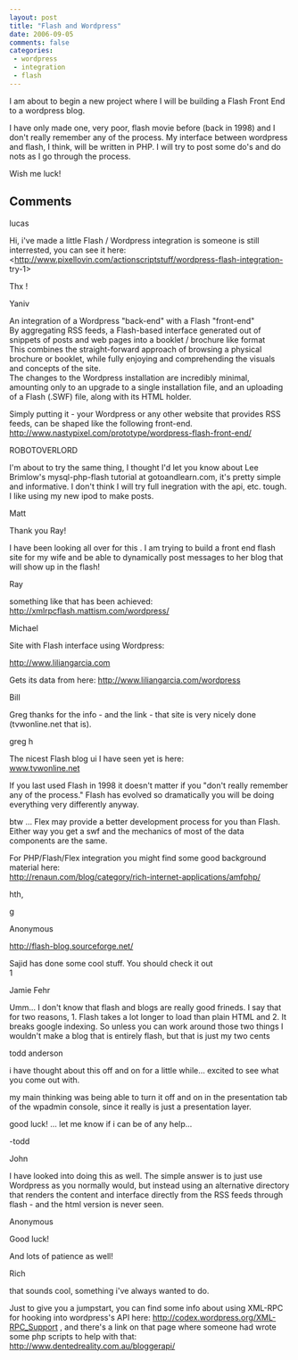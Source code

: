 ```yaml
---
layout: post
title: "Flash and Wordpress"
date: 2006-09-05
comments: false
categories:
 - wordpress
 - integration
 - flash
---
```

I am about to begin a new project where I will be building a Flash Front End
to a wordpress blog.  
  
I have only made one, very poor, flash movie before (back in 1998) and I don't
really remember any of the process. My interface between wordpress and flash,
I think, will be written in PHP. I will try to post some do's and do nots as I
go through the process.  
  
Wish me luck!

## Comments

lucas

Hi, i've made a little Flash / Wordpress integration is someone is still
interrested, you can see it here:  
<http://www.pixellovin.com/actionscriptstuff/wordpress-flash-integration-
try-1>  
  
Thx !

Yaniv

An integration of a Wordpress "back-end" with a Flash "front-end"  
By aggregating RSS feeds, a Flash-based interface generated out of snippets of
posts and web pages into a booklet / brochure like format  
This combines the straight-forward approach of browsing a physical brochure or
booklet, while fully enjoying and comprehending the visuals and concepts of
the site.  
The changes to the Wordpress installation are incredibly minimal, amounting
only to an upgrade to a single installation file, and an uploading of a Flash
(.SWF) file, along with its HTML holder.  
  
Simply putting it - your Wordpress or any other website that provides RSS
feeds, can be shaped like the following front-end.  
http://www.nastypixel.com/prototype/wordpress-flash-front-end/

ROBOTOVERLORD

I'm about to try the same thing, I thought I'd let you know about Lee
Brimlow's mysql-php-flash tutorial at gotoandlearn.com, it's pretty simple and
informative. I don't think I will try full inegration with the api, etc.
tough. I like using my new ipod to make posts.

Matt

Thank you Ray!  
  
I have been looking all over for this . I am trying to build a front end flash
site for my wife and be able to dynamically post messages to her blog that
will show up in the flash!

Ray

something like that has been achieved:
http://xmlrpcflash.mattism.com/wordpress/

Michael

Site with Flash interface using Wordpress:  
  
http://www.liliangarcia.com  
  
Gets its data from here: http://www.liliangarcia.com/wordpress

Bill

Greg thanks for the info - and the link - that site is very nicely done
(tvwonline.net that is).

greg h

The nicest Flash blog ui I have seen yet is here:  
www.tvwonline.net  
  
If you last used Flash in 1998 it doesn't matter if you "don't really remember
any of the process." Flash has evolved so dramatically you will be doing
everything very differently anyway.  
  
btw ... Flex may provide a better development process for you than Flash.
Either way you get a swf and the mechanics of most of the data components are
the same.  
  
For PHP/Flash/Flex integration you might find some good background material
here:  
http://renaun.com/blog/category/rich-internet-applications/amfphp/  
  
hth,  
  
g

Anonymous

http://flash-blog.sourceforge.net/  
  
Sajid has done some cool stuff. You should check it out  
1

Jamie Fehr

Umm... I don't know that flash and blogs are really good frineds. I say that
for two reasons, 1. Flash takes a lot longer to load than plain HTML and 2. It
breaks google indexing. So unless you can work around those two things I
wouldn't make a blog that is entirely flash, but that is just my two cents

todd anderson

i have thought about this off and on for a little while... excited to see what
you come out with.  
  
my main thinking was being able to turn it off and on in the presentation tab
of the wpadmin console, since it really is just a presentation layer.  
  
good luck! ... let me know if i can be of any help...  
  
-todd

John

I have looked into doing this as well. The simple answer is to just use
Wordpress as you normally would, but instead using an alternative directory
that renders the content and interface directly from the RSS feeds through
flash - and the html version is never seen.

Anonymous

Good luck!  
  
And lots of patience as well!

Rich

that sounds cool, something i've always wanted to do.  
  
Just to give you a jumpstart, you can find some info about using XML-RPC for
hooking into wordpress's API here: http://codex.wordpress.org/XML-RPC_Support
, and there's a link on that page where someone had wrote some php scripts to
help with that: http://www.dentedreality.com.au/bloggerapi/

